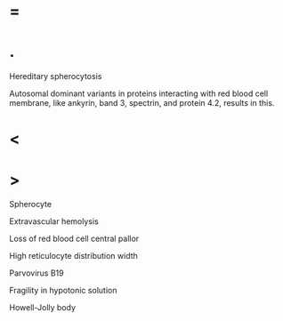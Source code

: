 # =

# .

Hereditary spherocytosis

Autosomal dominant variants in proteins interacting with red blood cell membrane, like ankyrin, band 3, spectrin, and protein 4.2, results in this.

# <

# >

Spherocyte

Extravascular hemolysis

Loss of red blood cell central pallor

High reticulocyte distribution width

Parvovirus B19

Fragility in hypotonic solution

Howell-Jolly body
